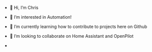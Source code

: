 - 👋 Hi, I’m Chris
- 👀 I’m interested in Automation! 
- 🌱 I’m currently learning how to contribute to projects here on Github
- 💞️ I’m looking to collaborate on Home Assistant and OpenPilot

-

